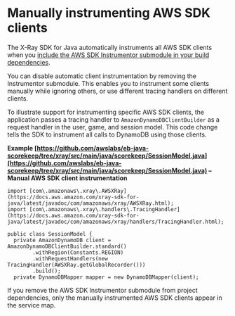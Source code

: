 # Manually instrumenting AWS SDK clients<a name="scorekeep-sdkclients"></a>

The X\-Ray SDK for Java automatically instruments all AWS SDK clients when you [include the AWS SDK Instrumentor submodule in your build dependencies](xray-sdk-java.md#xray-sdk-java-dependencies)\.

You can disable automatic client instrumentation by removing the Instrumentor submodule\. This enables you to instrument some clients manually while ignoring others, or use different tracing handlers on different clients\.

To illustrate support for instrumenting specific AWS SDK clients, the application passes a tracing handler to `AmazonDynamoDBClientBuilder` as a request handler in the user, game, and session model\. This code change tells the SDK to instrument all calls to DynamoDB using those clients\.

**Example [https://github.com/awslabs/eb-java-scorekeep/tree/xray/src/main/java/scorekeep/SessionModel.java](https://github.com/awslabs/eb-java-scorekeep/tree/xray/src/main/java/scorekeep/SessionModel.java) – Manual AWS SDK client instrumentation**  

```
import [com\.amazonaws\.xray\.AWSXRay](https://docs.aws.amazon.com/xray-sdk-for-java/latest/javadoc/com/amazonaws/xray/AWSXRay.html);
import [com\.amazonaws\.xray\.handlers\.TracingHandler](https://docs.aws.amazon.com/xray-sdk-for-java/latest/javadoc/com/amazonaws/xray/handlers/TracingHandler.html);

public class SessionModel {
  private AmazonDynamoDB client = AmazonDynamoDBClientBuilder.standard()
        .withRegion(Constants.REGION)
        .withRequestHandlers(new TracingHandler(AWSXRay.getGlobalRecorder()))
        .build();
  private DynamoDBMapper mapper = new DynamoDBMapper(client);
```

If you remove the AWS SDK Instrumentor submodule from project dependencies, only the manually instrumented AWS SDK clients appear in the service map\.